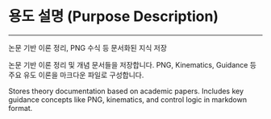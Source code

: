 # 용도 설명 (Purpose Description)
---
논문 기반 이론 정리, PNG 수식 등 문서화된 지식 저장

논문 기반 이론 정리 및 개념 문서들을 저장합니다. PNG, Kinematics, Guidance 등 주요 유도 이론을 마크다운 파일로 구성합니다.

Stores theory documentation based on academic papers. Includes key guidance concepts like PNG, kinematics, and control logic in markdown format.
